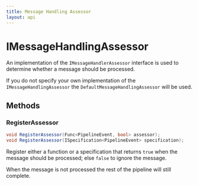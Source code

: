 ```yaml
---
title: Message Handling Assessor
layout: api
---
```

# IMessageHandlingAssessor

An implementation of the `IMessageHandlerAssessor` interface is used to determine whether a message should be processed.

If you do not specify your own implementation of the `IMessageHandlingAssessor` the `DefaultMessageHandlingAssessor` will be used.

## Methods

### RegisterAssessor

``` c#
void RegisterAssessor(Func<PipelineEvent, bool> assessor);
void RegisterAssessor(ISpecification<PipelineEvent> specification);
```

Register either a function or a specification that returns `true` when the message should be processed; else `false` to ignore the message.

When the message is not processed the rest of the pipeline will still complete.